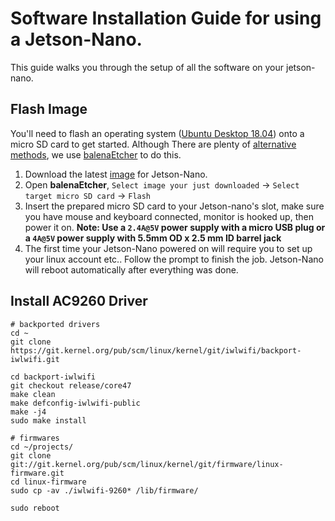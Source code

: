 # Software Installation Guide for using a Jetson-Nano.
This guide walks you through the setup of all the software on your jetson-nano.

## Flash Image
You'll need to flash an operating system ([Ubuntu Desktop 18.04](http://releases.ubuntu.com/18.04/)) onto a micro SD card to get started. Although There are plenty of [alternative methods](https://developer.nvidia.com/embedded/learn/get-started-jetson-nano-devkit#write), we use [balenaEtcher](https://www.balena.io/etcher/) to do this.

1. Download the latest [image](https://developer.nvidia.com/jetson-nano-sd-card-image-r322) for Jetson-Nano.
2. Open **balenaEtcher**, `Select image your just downloaded` -> `Select target micro SD card` -> `Flash`
3. Insert the prepared micro SD card to your Jetson-nano's slot, make sure you have mouse and keyboard connected, monitor is hooked up, then power it on. **Note: Use a  `2.4A@5V` power supply with a micro USB plug or a `4A@5V` power supply with 5.5mm OD x 2.5 mm ID barrel jack**
4. The first time your Jetson-Nano powered on will require you to set up your linux account etc.. Follow the prompt to finish the job. Jetson-Nano will reboot automatically after everything was done. 


## Install AC9260 Driver
```console
# backported drivers
cd ~
git clone https://git.kernel.org/pub/scm/linux/kernel/git/iwlwifi/backport-iwlwifi.git

cd backport-iwlwifi
git checkout release/core47
make clean
make defconfig-iwlwifi-public
make -j4
sudo make install

# firmwares
cd ~/projects/
git clone git://git.kernel.org/pub/scm/linux/kernel/git/firmware/linux-firmware.git
cd linux-firmware
sudo cp -av ./iwlwifi-9260* /lib/firmware/

sudo reboot
```

